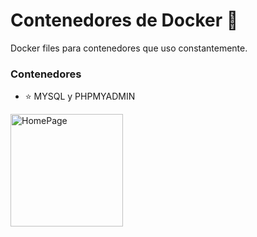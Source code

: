 # Contenedores de Docker :floppy_disk:

Docker files para contenedores que uso constantemente.

### Contenedores
- :star: MYSQL y PHPMYADMIN

<img alt="HomePage" width="180px" align="center" src="https://res.cloudinary.com/djdcezwon/image/upload/v1574716120/public_apps/dockers/docker_y7spvc.jpg">
